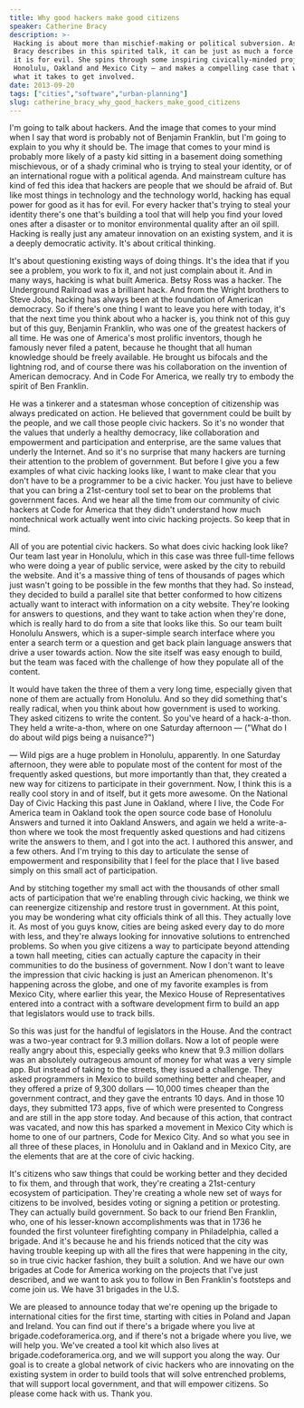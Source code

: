 ```yaml
---
title: Why good hackers make good citizens
speaker: Catherine Bracy
description: >-
 Hacking is about more than mischief-making or political subversion. As Catherine
 Bracy describes in this spirited talk, it can be just as much a force for good as
 it is for evil. She spins through some inspiring civically-minded projects in
 Honolulu, Oakland and Mexico City — and makes a compelling case that we all have
 what it takes to get involved.
date: 2013-09-20
tags: ["cities","software","urban-planning"]
slug: catherine_bracy_why_good_hackers_make_good_citizens
---
```


I'm going to talk about hackers. And the image that comes to your mind when I say that
word is probably not of Benjamin Franklin, but I'm going to explain to you why it should
be. The image that comes to your mind is probably more likely of a pasty kid sitting in a
basement doing something mischievous, or of a shady criminal who is trying to steal your
identity, or of an international rogue with a political agenda. And mainstream culture has
kind of fed this idea that hackers are people that we should be afraid of. But like most
things in technology and the technology world, hacking has equal power for good as it has
for evil. For every hacker that's trying to steal your identity there's one that's
building a tool that will help you find your loved ones after a disaster or to monitor
environmental quality after an oil spill. Hacking is really just any amateur innovation on
an existing system, and it is a deeply democratic activity. It's about critical
thinking.

It's about questioning existing ways of doing things. It's the idea that if you see a 
problem, you work to fix it, and not just complain about it. And in many ways, hacking is
what built America. Betsy Ross was a hacker. The Underground Railroad was a brilliant
hack. And from the Wright brothers to Steve Jobs, hacking has always been at the
foundation of American democracy. So if there's one thing I want to leave you here with
today, it's that the next time you think about who a hacker is, you think not of this guy
but of this guy, Benjamin Franklin, who was one of the greatest hackers of all time. He
was one of America's most prolific inventors, though he famously never filed a patent,
because he thought that all human knowledge should be freely available. He brought us
bifocals and the lightning rod, and of course there was his collaboration on the invention
of American democracy. And in Code For America, we really try to embody the spirit of Ben
Franklin.

He was a tinkerer and a statesman whose conception of citizenship was always predicated on
action. He believed that government could be built by the people, and we call those people
civic hackers. So it's no wonder that the values that underly a healthy democracy, like
collaboration and empowerment and participation and enterprise, are the same values that
underly the Internet. And so it's no surprise that many hackers are turning their
attention to the problem of government. But before I give you a few examples of what civic
hacking looks like, I want to make clear that you don't have to be a programmer to be a
civic hacker. You just have to believe that you can bring a 21st-century tool set to bear
on the problems that government faces. And we hear all the time from our community of
civic hackers at Code for America that they didn't understand how much nontechnical work
actually went into civic hacking projects. So keep that in mind.

All of you are potential civic hackers. So what does civic hacking look like? Our team last
year in Honolulu, which in this case was three full-time fellows who were doing a year of
public service, were asked by the city to rebuild the website. And it's a massive thing of
tens of thousands of pages which just wasn't going to be possible in the few months that
they had. So instead, they decided to build a parallel site that better conformed to how
citizens actually want to interact with information on a city website. They're looking for
answers to questions, and they want to take action when they're done, which is really hard
to do from a site that looks like this. So our team built Honolulu Answers, which is a
super-simple search interface where you enter a search term or a question and get back
plain language answers that drive a user towards action. Now the site itself was easy
enough to build, but the team was faced with the challenge of how they populate all of the
content.

It would have taken the three of them a very long time, especially given that none of 
them are actually from Honolulu. And so they did something that's really radical, when you
think about how government is used to working. They asked citizens to write the content.
So you've heard of a hack-a-thon. They held a write-a-thon, where on one Saturday
afternoon — ("What do I do about wild pigs being a nuisance?") 

— Wild pigs are a huge problem in Honolulu, apparently. In one Saturday afternoon, they
were able to populate most of the content for most of the frequently asked questions, but
more importantly than that, they created a new way for citizens to participate in their
government. Now, I think this is a really cool story in and of itself, but it gets more
awesome. On the National Day of Civic Hacking this past June in Oakland, where I live, the
Code For America team in Oakland took the open source code base of Honolulu Answers and
turned it into Oakland Answers, and again we held a write-a-thon where we took the most
frequently asked questions and had citizens write the answers to them, and I got into the
act. I authored this answer, and a few others. And I'm trying to this day to articulate
the sense of empowerment and responsibility that I feel for the place that I live based
simply on this small act of participation.

And by stitching together my small act with the thousands of other small acts of
participation that we're enabling through civic hacking, we think we can reenergize
citizenship and restore trust in government. At this point, you may be wondering what city
officials think of all this. They actually love it. As most of you guys know, cities are
being asked every day to do more with less, and they're always looking for innovative
solutions to entrenched problems. So when you give citizens a way to participate beyond
attending a town hall meeting, cities can actually capture the capacity in their
communities to do the business of government. Now I don't want to leave the impression that
civic hacking is just an American phenomenon. It's happening across the globe, and one of
my favorite examples is from Mexico City, where earlier this year, the Mexico House of
Representatives entered into a contract with a software development firm to build an app
that legislators would use to track bills.

So this was just for the handful of legislators in the House. And the contract was a
two-year contract for 9.3 million dollars. Now a lot of people were really angry about
this, especially geeks who knew that 9.3 million dollars was an absolutely outrageous
amount of money for what was a very simple app. But instead of taking to the streets, they
issued a challenge. They asked programmers in Mexico to build something better and
cheaper, and they offered a prize of 9,300 dollars — 10,000 times cheaper than the
government contract, and they gave the entrants 10 days. And in those 10 days, they
submitted 173 apps, five of which were presented to Congress and are still in the app
store today. And because of this action, that contract was vacated, and now this has
sparked a movement in Mexico City which is home to one of our partners, Code for Mexico
City. And so what you see in all three of these places, in Honolulu and in Oakland and in
Mexico City, are the elements that are at the core of civic hacking.

It's citizens who saw things that could be working better and they decided to fix them,
and through that work, they're creating a 21st-century ecosystem of participation. They're
creating a whole new set of ways for citizens to be involved, besides voting or signing a
petition or protesting. They can actually build government. So back to our friend Ben
Franklin, who, one of his lesser-known accomplishments was that in 1736 he founded the
first volunteer firefighting company in Philadelphia, called a brigade. And it's because
he and his friends noticed that the city was having trouble keeping up with all the fires
that were happening in the city, so in true civic hacker fashion, they built a
solution. And we have our own brigades at Code for America working on the projects that
I've just described, and we want to ask you to follow in Ben Franklin's footsteps and come
join us. We have 31 brigades in the U.S.

We are pleased to announce today that we're opening up the brigade to international
cities for the first time, starting with cities in Poland and Japan and Ireland. You can
find out if there's a brigade where you live at brigade.codeforamerica.org, and if there's
not a brigade where you live, we will help you. We've created a tool kit which also lives
at brigade.codeforamerica.org, and we will support you along the way. Our goal is to
create a global network of civic hackers who are innovating on the existing system in
order to build tools that will solve entrenched problems, that will support local
government, and that will empower citizens. So please come hack with us. Thank
you.

<!--
ad_duration=3.33
comment_count=113
event="TEDCity2.0"
external_start_time=0
has_talk_citation=0
intro_duration=11.82
is_subtitle_required="False"
is_talk_featured="True"
language="en"
language_swap="False"
native_language="en"
number_of_related_talks=6
number_of_speakers=1
number_of_subtitled_videos=28
number_of_tags=3
number_of_talk_download_languages=28
number_of_talk_more_resources=1
number_of_talk_recommendations=0
number_of_talks_take_actions=0
post_ad_duration=0.83
published_timestamp="2014-02-25 16:07:00"
recording_date="2013-09-20"
speaker_description="Hacker, community manager"
speaker_is_published=1
speaker_name="Catherine Bracy"
talk_name="Why good hackers make good citizens"
talks_tags=["cities","software","urban-planning"]
talks_take_action=[]
url_audio="https://download.ted.com/talks/CatherineBracy_2013Z.mp3?apikey=acme-roadrunner"
url_photo_speaker="https://pe.tedcdn.com/images/ted/eafef1ddf27356aa4ea360a038b0984eae966592_254x191.jpg"
url_photo_talk="https://pe.tedcdn.com/images/ted/2f4141eee69cd374f05e8b955cce8219b678b1bb_1600x1200.jpg"
url_webpage="https://www.ted.com/talks/catherine_bracy_why_good_hackers_make_good_citizens"
video_type_name="TED Stage Talk"
-->